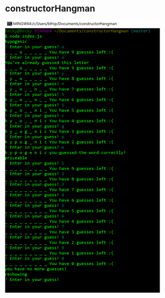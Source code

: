# constructorHangman

![alt text](https://github.com/bthipavo/constructorHangman/blob/master/screenshots/constructorScreens.PNG)